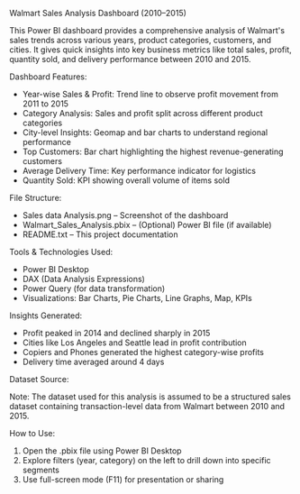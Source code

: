 
Walmart Sales Analysis Dashboard (2010–2015)

This Power BI dashboard provides a comprehensive analysis of Walmart's sales trends across various years, product categories, customers, and cities. It gives quick insights into key business metrics like total sales, profit, quantity sold, and delivery performance between 2010 and 2015.

Dashboard Features:

* Year-wise Sales & Profit: Trend line to observe profit movement from 2011 to 2015
* Category Analysis: Sales and profit split across different product categories
* City-level Insights: Geomap and bar charts to understand regional performance
* Top Customers: Bar chart highlighting the highest revenue-generating customers
* Average Delivery Time: Key performance indicator for logistics
* Quantity Sold: KPI showing overall volume of items sold

File Structure:

* Sales data Analysis.png – Screenshot of the dashboard
* Walmart\_Sales\_Analysis.pbix – (Optional) Power BI file (if available)
* README.txt – This project documentation

Tools & Technologies Used:

* Power BI Desktop
* DAX (Data Analysis Expressions)
* Power Query (for data transformation)
* Visualizations: Bar Charts, Pie Charts, Line Graphs, Map, KPIs

Insights Generated:

* Profit peaked in 2014 and declined sharply in 2015
* Cities like Los Angeles and Seattle lead in profit contribution
* Copiers and Phones generated the highest category-wise profits
* Delivery time averaged around 4 days

Dataset Source:

Note: The dataset used for this analysis is assumed to be a structured sales dataset containing transaction-level data from Walmart between 2010 and 2015.

How to Use:

1. Open the .pbix file using Power BI Desktop
2. Explore filters (year, category) on the left to drill down into specific segments
3. Use full-screen mode (F11) for presentation or sharing

